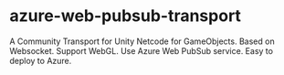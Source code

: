 # azure-web-pubsub-transport
A Community Transport for Unity Netcode for GameObjects. Based on Websocket. Support WebGL. Use Azure Web PubSub service. Easy to deploy to Azure. 
